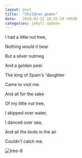 ```yaml
---
layout: post
title:  "Children poems"
date:   2018-03-12 10:25:19 +0530
categories: jekyll update
---
```

I had a little nut tree,


Nothing would it bear


But a silver nutmeg


And a golden pear.


The king of Spain's 'daughter


Came to visit me.


And all for the sake


Of my little nut tree,


I skipped over water,


I danced over sea,


And all the birds in the air


Couldn't catch me.

![tree-8](https://user-images.githubusercontent.com/36843252/37269481-8cc674e2-25f0-11e8-9c2a-12a6b9c32591.png)
